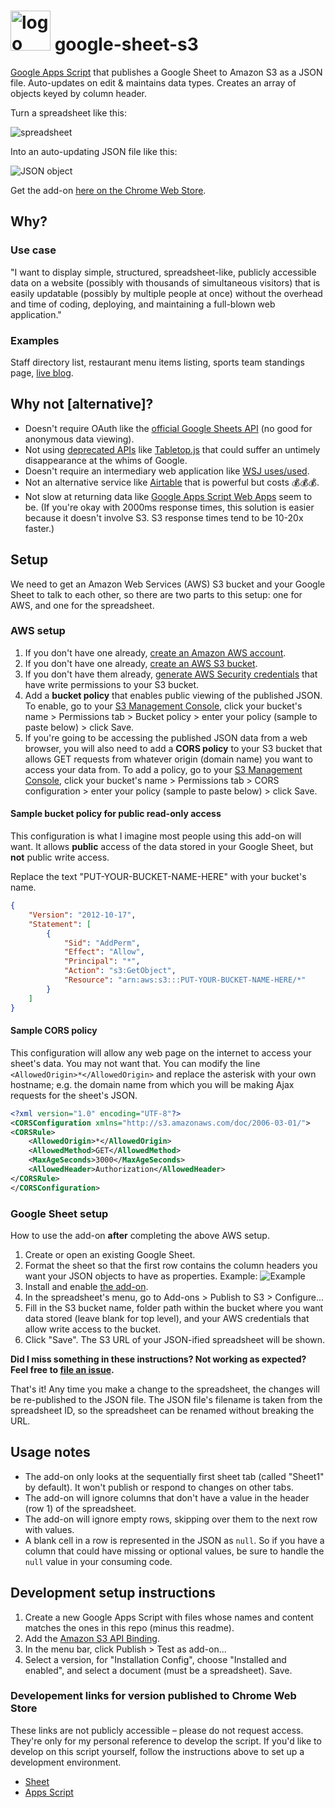 # <img src="https://github.com/liddiard/google-sheet-s3/blob/master/img/icon.png?raw=true" alt="logo" width="64px" /> google-sheet-s3

[Google Apps Script](https://developers.google.com/apps-script/) that publishes a Google Sheet to Amazon S3 as a JSON file. Auto-updates on edit & maintains data types. Creates an array of objects keyed by column header.

Turn a spreadsheet like this: 

![spreadsheet](http://i.imgur.com/9k7tY91.png)

Into an auto-updating JSON file like this: 

![JSON object](http://i.imgur.com/FahoMx4.png)

Get the add-on [here on the Chrome Web Store](https://chrome.google.com/webstore/detail/publish-sheet-to-s3/dnadifnnmjfmcedgifdienlmloeiongn).

## Why?

### Use case 

"I want to display simple, structured, spreadsheet-like, publicly accessible data on a website (possibly with thousands of simultaneous visitors) that is easily updatable (possibly by multiple people at once) without the overhead and time of coding, deploying, and maintaining a full-blown web application."

### Examples

Staff directory list, restaurant menu items listing, sports team standings page, [live blog](https://github.com/liddiard/react-live-blog/).

## Why not [alternative]?

- Doesn't require OAuth like the [official Google Sheets API](https://developers.google.com/sheets/guides/authorizing) (no good for anonymous data viewing).
- Not using [deprecated APIs](https://developers.google.com/gdata/samples/spreadsheet_sample) like [Tabletop.js](https://github.com/jsoma/tabletop) that could suffer an untimely disappearance at the whims of Google.
- Doesn't require an intermediary web application like [WSJ uses/used](https://gist.github.com/jsvine/3295633).
- Not an alternative service like [Airtable](https://airtable.com) that is powerful but costs 💰💰💰.
- Not slow at returning data like [Google Apps Script Web Apps](http://pipetree.com/qmacro/blog/2013/10/sheetasjson-google-spreadsheet-data-as-json/
) seem to be. (If you're okay with 2000ms response times, this solution is easier because it doesn't involve S3. S3 response times tend to be 10-20x faster.)

## Setup

We need to get an Amazon Web Services (AWS) S3 bucket and your Google Sheet to talk to each other, so there are two parts to this setup: one for AWS, and one for the spreadsheet.

### AWS setup

1. If you don't have one already, [create an Amazon AWS account](https://aws.amazon.com).
2. If you don't have one already, [create an AWS S3 bucket](https://s3.console.aws.amazon.com/s3/).
3. If you don't have them already, [generate AWS Security credentials](https://console.aws.amazon.com/iam/home?nc2=h_m_sc#users) that have write permissions to your S3 bucket.
4. Add a **bucket policy** that enables public viewing of the published JSON. To enable, go to your [S3 Management Console](https://s3.console.aws.amazon.com/s3/), click your bucket's name > Permissions tab > Bucket policy > enter your policy (sample to paste below) > click Save.
5. If you're going to be accessing the published JSON data from a web browser, you will also need to add a **CORS policy** to your S3 bucket that allows GET requests from whatever origin (domain name) you want to access your data from. To add a policy, go to your [S3 Management Console](https://s3.console.aws.amazon.com/s3/), click your bucket's name > Permissions tab > CORS configuration > enter your policy (sample to paste below) > click Save.

#### Sample bucket policy for public read-only access

This configuration is what I imagine most people using this add-on will want. It allows **public** access of the data stored in your Google Sheet, but **not** public write access.

Replace the text "PUT-YOUR-BUCKET-NAME-HERE" with your bucket's name.
    
```json
{
	"Version": "2012-10-17",
	"Statement": [
		{
			"Sid": "AddPerm",
			"Effect": "Allow",
			"Principal": "*",
			"Action": "s3:GetObject",
			"Resource": "arn:aws:s3:::PUT-YOUR-BUCKET-NAME-HERE/*"
		}
	]
}
```
    
#### Sample CORS policy

This configuration will allow any web page on the internet to access your sheet's data. You may not want that. You can modify the line `<AllowedOrigin>*</AllowedOrigin>` and replace the asterisk with your own hostname; e.g. the domain name from which you will be making Ajax requests for the sheet's JSON.

```xml
<?xml version="1.0" encoding="UTF-8"?>
<CORSConfiguration xmlns="http://s3.amazonaws.com/doc/2006-03-01/">
<CORSRule>
    <AllowedOrigin>*</AllowedOrigin>
    <AllowedMethod>GET</AllowedMethod>
    <MaxAgeSeconds>3000</MaxAgeSeconds>
    <AllowedHeader>Authorization</AllowedHeader>
</CORSRule>
</CORSConfiguration>
```

### Google Sheet setup

How to use the add-on **after** completing the above AWS setup.

1. Create or open an existing Google Sheet.
2. Format the sheet so that the first row contains the column headers you want your JSON objects to have as properties. Example: ![Example](http://i.imgur.com/kTd3noR.png)
3. Install and enable [the add-on](https://chrome.google.com/webstore/detail/publish-sheet-to-s3/dnadifnnmjfmcedgifdienlmloeiongn).
4. In the spreadsheet's menu, go to Add-ons > Publish to S3 > Configure...
5. Fill in the S3 bucket name, folder path within the bucket where you want data stored (leave blank for top level), and your AWS credentials that allow write access to the bucket.
6. Click "Save". The S3 URL of your JSON-ified spreadsheet will be shown.

**Did I miss something in these instructions? Not working as expected? Feel free to [file an issue](https://github.com/liddiard/google-sheet-s3/issues).**

That's it! Any time you make a change to the spreadsheet, the changes will be re-published to the JSON file. The JSON file's filename is taken from the spreadsheet ID, so the spreadsheet can be renamed without breaking the URL.

## Usage notes

- The add-on only looks at the sequentially first sheet tab (called "Sheet1" by default). It won't publish or respond to changes on other tabs.
- The add-on will ignore columns that don't have a value in the header (row 1) of the spreadsheet.
- The add-on will ignore empty rows, skipping over them to the next row with values.
- A blank cell in a row is represented in the JSON as `null`. So if you have a column that could have missing or optional values, be sure to handle the `null` value in your consuming code.

## Development setup instructions

1. Create a new Google Apps Script with files whose names and content matches the ones in this repo (minus this readme).
2. Add the [Amazon S3 API Binding](https://engetc.com/projects/amazon-s3-api-binding-for-google-apps-script/).
3. In the menu bar, click Publish > Test as add-on...
4. Select a version, for "Installation Config", choose "Installed and enabled", and select a document (must be a spreadsheet). Save.

### Developement links for version published to Chrome Web Store

These links are not publicly accessible – please do not request access. They're only for my personal reference to develop the script. If you'd like to develop on this script yourself, follow the instructions above to set up a development environment.

- [Sheet](https://docs.google.com/spreadsheets/d/19loh8WQudFyClZORX_nNzDvI4iVewVy9v70zdog83Uc/edit#gid=0)
- [Apps Script](https://script.google.com/macros/d/MIjU_ktgghpXlevjc5UKzGX33-3kBXtAK/edit?uiv=2&mid=ACjPJvGUsuxrK89WuB25at1Q6PF5qzf82zlLc8iciAjnZ97ozdHkwB-uJrS6tcVQDGi9Ydwk2LipQn5ut_8zT_iLLcYDq8aDnysmrjWpMo8PSk42JGUu0jLxp6TkSxMn8HGyQIAruhbBQw)
